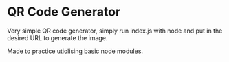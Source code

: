 # QR Code Generator

Very simple QR code generator, simply run index.js with node and put in the desired URL to generate the image.

Made to practice utiolising basic node modules.